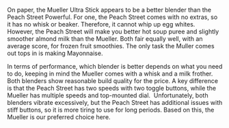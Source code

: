 On paper, the Mueller Ultra Stick appears to be a better blender than the Peach Street Powerful. For one, the Peach Street comes with no extras, so it has no whisk or beaker. Therefore, it cannot whip up egg whites. However, the Peach Street will make you better hot soup puree and slightly smoother almond milk than the Mueller. Both fair equally well, with an average score, for frozen fruit smoothies. The only task the Muller comes out tops in is making Mayonnaise.

In terms of performance, which blender is better depends on what you need to do, keeping in mind the Mueller comes with a whisk and a milk frother. Both blenders show reasonable build quality for the price. A key difference is that the Peach Street has two speeds with two toggle buttons, while the Mueller has multiple speeds and top-mounted dial.  Unfortunately, both blenders vibrate excessively, but the Peach Street has additional issues with stiff buttons, so it is more tiring to use for long periods. Based on this, the Mueller is our preferred choice here.